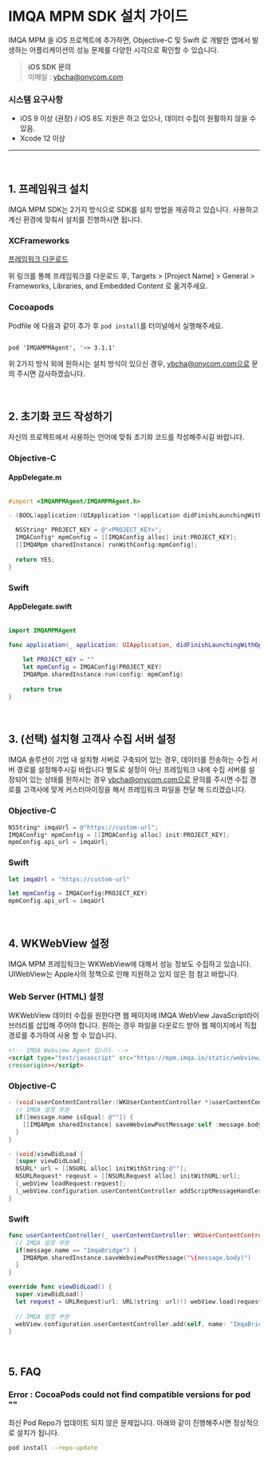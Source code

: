 # IMQA MPM SDK 설치 가이드 

IMQA MPM 을 iOS 프로젝트에 추가하면, Objective-C 및 Swift 로 개발한 앱에서 발생하는 어플리케이션의 성능 문제를 다양한 시각으로 확인할 수 있습니다.

> **iOS SDK 문의** </br>
> 이메일 : ybcha@onycom.com

### 시스템 요구사항 

* iOS 9 이상 (권장) / iOS 8도 지원은 하고 있으나, 데이터 수집이 원활하지 않을 수 있음.  
* Xcode 12 이상 

---

</br>

## 1. 프레임워크 설치 

IMQA MPM SDK는 2가지 방식으로 SDK를 설치 방법을 제공하고 있습니다. 사용하고 계신 환경에 맞춰서 설치를 진행하시면 됩니다.

### XCFrameworks 

[프레임워크 다운로드](https://github.com/onycom-imqa/IMQA-MPM-Release/releases/download/v3.1.1/IMQAMPMAgent.zip) 

위 링크를 통해 프레임워크를 다운로드 후, Targets > [Project Name] > General > Frameworks, Libraries, and Embedded Content 로 옮겨주세요.

### Cocoapods 

Podfile 에 다음과 같이 추가 후 `pod install`를 터미널에서 실행해주세요. 
```Podfile 

pod 'IMQAMPMAgent', '~> 3.1.1'

```

위 2가지 방식 외에 원하시는 설치 방식이 있으신 경우, ybcha@onycom.com으로 문의 주시면 감사하겠습니다. 

</br>

## 2. 초기화 코드 작성하기 

자신의 프로젝트에서 사용하는 언어에 맞춰 초기화 코드를 작성해주시길 바랍니다. 

### Objective-C 

#### AppDelegate.m
```Objectivec

#import <IMQAMPMAgent/IMQAMPMAgent.h>

- (BOOL)application:(UIApplication *)application didFinishLaunchingWithOptions:(NSDictionary *)launchOptions {

  NSString* PROJECT_KEY = @"<PROJECT_KEY>";
  IMQAConfig* mpmConfig = [[IMQAConfig alloc] init:PROJECT_KEY];
  [[IMQAMpm sharedInstance] runWithConfig:mpmConfig];
  
  return YES; 
}

```

### Swift 

#### AppDelegate.swift
```swift 

import IMQAMPMAgent

func application(_ application: UIApplication, didFinishLaunchingWithOptions launchOptions: [UIApplication.LaunchOptionsKey: Any]?) -> Bool {
        
    let PROJECT_KEY = ""
    let mpmConfig = IMQAConfig(PROJECT_KEY)
    IMQAMpm.sharedInstance.run(config: mpmConfig)
    
    return true
}
```

</br>

## 3. (선택) 설치형 고객사 수집 서버 설정

IMQA 솔루션이 기업 내 설치형 서버로 구축되어 있는 경우, 데이터를 전송하는 수집 서버 경로를 설정해주시길 바랍니다
별도로 설정이 아닌 프레임워크 내에 수집 서버를 설정되어 있는 상태를 원하시는 경우 ybcha@onycom.com으로 문의를 주시면 수집 경로를 고객사에 맞게 커스터마이징을 해서 프레임워크 파일을 전달 해 드리겠습니다. 

### Objective-C 

```Objectivec
NSString* imqaUrl = @"https://custom-url";
IMQAConfig* mpmConfig = [[IMQAConfig alloc] init:PROJECT_KEY];
mpmConfig.api_url = imqaUrl;

```

### Swift 

```swift 
let imqaUrl = "https://custom-url"

let mpmConfig = IMQAConfig(PROJECT_KEY)
mpmConfig.api_url = imqaUrl

```

</br>

## 4. WKWebView 설정

IMQA MPM 프레임워크는 WKWebView에 대해서 성능 정보도 수집하고 있습니다. UIWebView는 Apple사의 정책으로 인해 지원하고 있지 않은 점 참고 바랍니다.

### Web Server (HTML) 설정

WKWebView 데이터 수집을 원한다면 웹 페이지에 IMQA WebView JavaScript라이브러리를 삽입해 주어야 합니다. 원하는 경우 파일을 다운로드 받아 웹 페이지에서 직접 경로를 추가하여 사용 할 수 있습니다.
```html
<!-- IMQA Webview Agent 입니다. -->
<script type="text/javascript" src="https://mpm.imqa.io/static/webview/webview-agent.js"
crossorigin></script>
```

### Objective-C 

```Objectivec
- (void)userContentController:(WKUserContentController *)userContentController didReceiveScriptMessage:(WKScriptMessage *)message {
  // IMQA 설정 부분
  if([message.name isEqual: @""]) {
    [[IMQAMpm sharedInstance] saveWebviewPostMessage:self :message.body];
  }
}

- (void)viewDidLoad {
  [super viewDidLoad];
  NSURL* url = [[NSURL alloc] initWithString:@""];
  NSURLRequest* reqeust = [[NSURLRequest alloc] initWithURL:url];
  [_webView loadRequest:request];
  [_webView.configuration.userContentController addScriptMessageHandler:self name:@"ImqaBridge"];
}
```

### Swift 

```swift 
func userContentController(_ userContentController: WKUserContentController, didReceive message: WKScriptMessage) {
  // IMQA 설정 부분
  if(message.name == "ImqaBridge") {
    IMQAMpm.sharedInstance.saveWebviewPostMessage("\(message.body)")
  }
}

override func viewDidLoad() {
  super.viewDidLoad()
  let request = URLRequest(url: URL(string: url)!) webView.load(request)
  
  // IMQA 설정 부분
  webView.configuration.userContentController.add(self, name: "ImqaBridge")
}
```

</br>

## 5. FAQ

### Error : CocoaPods could not find compatible versions for pod ""

최신 Pod Repo가 업데이트 되지 않은 문제입니다. 아래와 같이 진행해주시면 정상적으로 설치가 됩니다. 
```sh
pod install --repo-update
```

